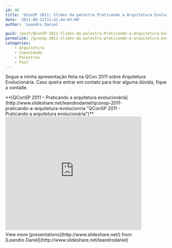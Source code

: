```yaml
---
id: 46
title: 'QConSP 2011: Slides da palestra Praticando a Arquitetura Evolucionária'
date: '2011-09-11T11:41:44-03:00'
author: 'Leandro Daniel'

guid: /post/QConSP-2011-Slides-da-palestra-Praticando-a-Arquitetura-Evolucionaria.aspx
permalink: /qconsp-2011-slides-da-palestra-praticando-a-arquitetura-evolucionaria/
categories:
    - Arquitetura
    - Comunidade
    - Palestras
    - Post
---
```


Segue a minha apresentação feita na QCon 2011 sobre Arquitetura Evolucionária. Caso queira entrar em contato para tirar alguma dúvida, fique a vontade.

<div id="__ss_9208472" style="width: 425px">**[QConSP 2011 – Praticando a arquitetura evolucionária](http://www.slideshare.net/leandrodaniel/qconsp-2011-praticando-a-arquitetura-evolucionria "QConSP 2011 - Praticando a arquitetura evolucionária")** <iframe frameborder="0" height="355" loading="lazy" marginheight="0" marginwidth="0" scrolling="no" src="http://www.slideshare.net/slideshow/embed_code/9208472" width="425"></iframe><div style="padding-bottom: 12px; padding-left: 0px; padding-right: 0px; padding-top: 5px">View more [presentations](http://www.slideshare.net/) from [Leandro Daniel](http://www.slideshare.net/leandrodaniel) </div></div>